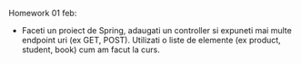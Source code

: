 Homework 01 feb:

- Faceti un proiect de Spring, adaugati un controller si expuneti mai multe endpoint uri (ex GET, POST). Utilizati o liste de elemente (ex product, student, book) cum am facut la curs.
